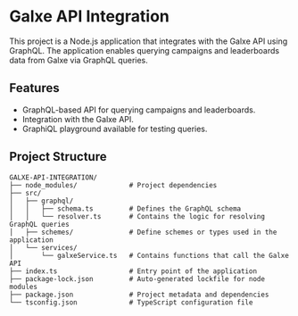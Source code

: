 # Galxe API Integration

This project is a Node.js application that integrates with the Galxe API using GraphQL. The application enables querying campaigns and leaderboards data from Galxe via GraphQL queries.

## Features

- GraphQL-based API for querying campaigns and leaderboards.
- Integration with the Galxe API.
- GraphiQL playground available for testing queries.

## Project Structure

    GALXE-API-INTEGRATION/
    ├── node_modules/             # Project dependencies
    ├── src/
    │   ├── graphql/
    │   │   ├── schema.ts         # Defines the GraphQL schema
    │   │   └── resolver.ts       # Contains the logic for resolving GraphQL queries
    │   ├── schemes/              # Define schemes or types used in the application
    │   └── services/
    │       └── galxeService.ts   # Contains functions that call the Galxe API
    ├── index.ts                  # Entry point of the application
    ├── package-lock.json         # Auto-generated lockfile for node modules
    ├── package.json              # Project metadata and dependencies
    └── tsconfig.json             # TypeScript configuration file
